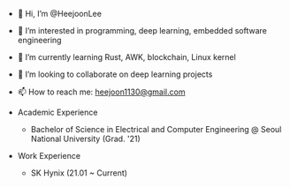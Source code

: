 - 👋 Hi, I’m @HeejoonLee
- 👀 I’m interested in programming, deep learning, embedded software engineering
- 🌱 I’m currently learning Rust, AWK, blockchain, Linux kernel
- 💞️ I’m looking to collaborate on deep learning projects
- 📫 How to reach me: heejoon1130@gmail.com

- Academic Experience
    - Bachelor of Science in Electrical and Computer Engineering @ Seoul National University (Grad. '21)

- Work Experience
    - SK Hynix (21.01 ~ Current)

<!---
HeejoonLee/HeejoonLee is a ✨ special ✨ repository because its `README.md` (this file) appears on your GitHub profile.
You can click the Preview link to take a look at your changes.
--->
